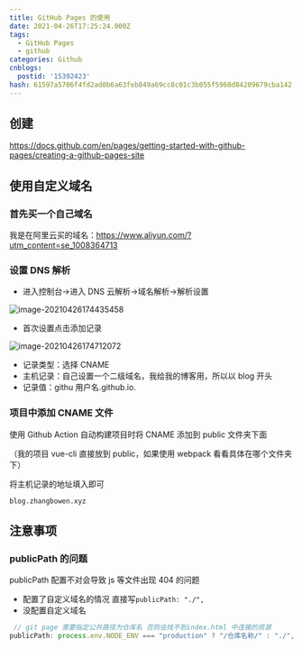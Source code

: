 ```yaml
---
title: GitHub Pages 的使用
date: 2021-04-26T17:25:24.000Z
tags:
  - GitHub Pages
  - github
categories: Github
cnblogs:
  postid: '15392423'
hash: 61597a5706f4fd2ad0b6a63feb849a69cc8c01c3b055f5960d84209679cba142
---
```


## 创建

https://docs.github.com/en/pages/getting-started-with-github-pages/creating-a-github-pages-site

## 使用自定义域名

### 首先买一个自己域名

我是在阿里云买的域名：https://www.aliyun.com/?utm_content=se_1008364713

### 设置 DNS 解析

- 进入控制台->进入 DNS 云解析->域名解析->解析设置

![image-20210426174435458](https://s2.loli.net/2023/01/13/i43MTJg7C5kI2Sr.png)

- 首次设置点击添加记录

![image-20210426174712072](https://s2.loli.net/2023/01/13/CvFOmTckNEeft8g.png)

- 记录类型：选择 CNAME
- 主机记录：自己设置一个二级域名，我给我的博客用，所以以 blog 开头
- 记录值：githu 用户名.github.io.

### 项目中添加 CNAME 文件

使用 Github Action 自动构建项目时将 CNAME 添加到 public 文件夹下面

（我的项目 vue-cli 直接放到 public，如果使用 webpack 看看具体在哪个文件夹下）

将主机记录的地址填入即可

```
blog.zhangbowen.xyz
```

## 注意事项

### publicPath 的问题

publicPath 配置不对会导致 js 等文件出现 404 的问题

- 配置了自定义域名的情况 直接写`publicPath: "./",`
- 没配置自定义域名

```js
 // git page 需要指定公共路径为仓库名 否则会找不到index.html 中连接的资源
publicPath: process.env.NODE_ENV === "production" ? "/仓库名称/" : "./",
```
